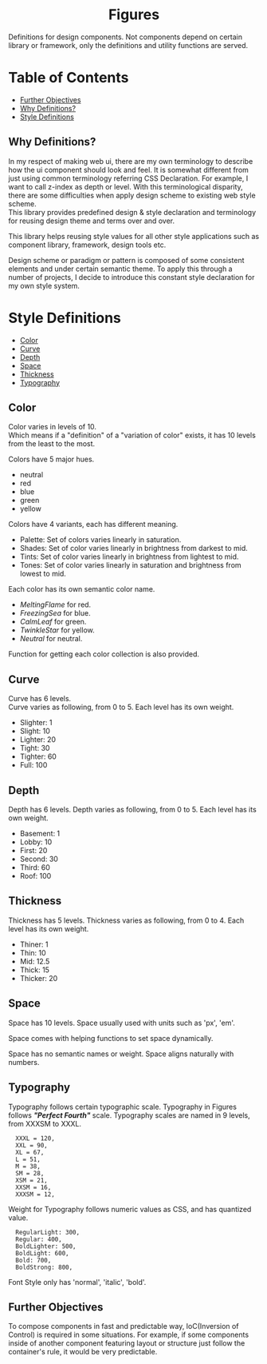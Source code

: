 <h1 align="center">Figures</h1>
Definitions for design components.  
Not components depend on certain library or framework, only the definitions and utility functions are served.

# Table of Contents

- [Further Objectives](#further-objectives)
- [Why Definitions?](#why-definitions)
- [Style Definitions](#style-definitions)

## Why Definitions?

In my respect of making web ui, there are my own terminology to describe
how the ui component should look and feel. It is somewhat different from just using
common terminology referring CSS Declaration.
For example, I want to call z-index as depth or level. With this terminological disparity,
there are some difficulties when apply design scheme to existing web style scheme.  
This library provides predefined design & style declaration and terminology for reusing
design theme and terms over and over.

This library helps reusing style values for all other style applications such as component library,
framework, design tools etc.

Design scheme or paradigm or pattern is composed of some consistent elements and under certain semantic
theme. To apply this through a number of projects, I decide to introduce this constant style declaration
for my own style system.

# Style Definitions

- [Color](#color)
- [Curve](#curve)
- [Depth](#depth)
- [Space](#space)
- [Thickness](#thickness)
- [Typography](#typography)

## Color

Color varies in levels of 10.  
Which means if a "definition" of a "variation of color" exists, it has 10 levels from the least to the most.

Colors have 5 major hues.

- neutral
- red
- blue
- green
- yellow

Colors have 4 variants, each has different meaning.

- Palette: Set of colors varies linearly in saturation.
- Shades: Set of color varies linearly in brightness from darkest to mid.
- Tints: Set of color varies linearly in brightness from lightest to mid.
- Tones: Set of color varies linearly in saturation and brightness from lowest to mid.

Each color has its own semantic color name.

- _MeltingFlame_ for red.
- _FreezingSea_ for blue.
- _CalmLeaf_ for green.
- _TwinkleStar_ for yellow.
- _Neutral_ for neutral.

Function for getting each color collection is also provided.

## Curve

Curve has 6 levels.  
Curve varies as following, from 0 to 5.
Each level has its own weight.

- Slighter: 1
- Slight: 10
- Lighter: 20
- Tight: 30
- Tighter: 60
- Full: 100

## Depth

Depth has 6 levels.
Depth varies as following, from 0 to 5.
Each level has its own weight.

- Basement: 1
- Lobby: 10
- First: 20
- Second: 30
- Third: 60
- Roof: 100

## Thickness

Thickness has 5 levels.
Thickness varies as following, from 0 to 4.
Each level has its own weight.

- Thiner: 1
- Thin: 10
- Mid: 12.5
- Thick: 15
- Thicker: 20

## Space

Space has 10 levels.
Space usually used with units such as 'px', 'em'.

Space comes with helping functions to set space dynamically.

Space has no semantic names or weight.
Space aligns naturally with numbers.

## Typography

Typography follows certain typographic scale.
Typography in Figures follows **_"Perfect Fourth"_** scale.
Typography scales are named in 9 levels, from XXXSM to XXXL.

```
  XXXL = 120,
  XXL = 90,
  XL = 67,
  L = 51,
  M = 38,
  SM = 28,
  XSM = 21,
  XXSM = 16,
  XXXSM = 12,
```

Weight for Typography follows numeric values as CSS, and has
quantized value.

```
  RegularLight: 300,
  Regular: 400,
  BoldLighter: 500,
  BoldLight: 600,
  Bold: 700,
  BoldStrong: 800,
```

Font Style only has 'normal', 'italic', 'bold'.

## Further Objectives

To compose components in fast and predictable way, IoC(Inversion of Control) is required in some situations.
For example, if some components inside of another component featuring layout or structure just follow the container's rule, it would be very predictable.
